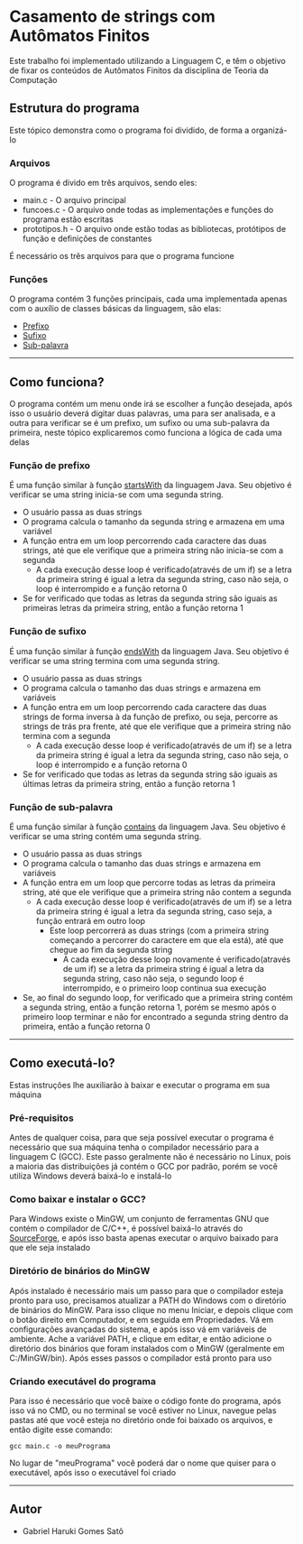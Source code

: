 # Casamento de strings com Autômatos Finitos

Este trabalho foi implementado utilizando a Linguagem C, e têm o objetivo de fixar os conteúdos de Autômatos Finitos da disciplina de Teoria da Computação

## Estrutura do programa

Este tópico demonstra como o programa foi dividido, de forma a organizá-lo

### Arquivos

O programa é divido em três arquivos, sendo eles:

* main.c - O arquivo principal
* funcoes.c - O arquivo onde todas as implementações e funções do programa estão escritas
* prototipos.h - O arquivo onde estão todas as bibliotecas, protótipos de função e definições de constantes

É necessário os três arquivos para que o programa funcione

### Funções

O programa contém 3 funções principais, cada uma implementada apenas com o auxílio de classes básicas da linguagem, são elas:

* [Prefixo](https://github.com/Harukisatoh/ComputingTheory/tree/master/projects/casamento-de-strings#user-content-função-de-prefixo)
* [Sufixo](https://github.com/Harukisatoh/ComputingTheory/tree/master/projects/casamento-de-strings#user-content-função-de-sufixo)
* [Sub-palavra](https://github.com/Harukisatoh/ComputingTheory/tree/master/projects/casamento-de-strings#user-content-função-de-sub-palavra)

--------------------------------------------------------------------------------

## Como funciona?

O programa contém um menu onde irá se escolher a função desejada, após isso o usuário deverá digitar duas palavras, uma para ser analisada, e a outra para verificar se é um prefixo, um sufixo ou uma sub-palavra da primeira, neste tópico explicaremos como funciona a lógica de cada uma delas

### Função de prefixo

É uma função similar à função [startsWith](https://docs.oracle.com/javase/10/docs/api/java/lang/String.html#startsWith(java.lang.String)) da linguagem Java. Seu objetivo é verificar se uma string inicia-se com uma segunda string.

* O usuário passa as duas strings
* O programa calcula o tamanho da segunda string e armazena em uma variável
* A função entra em um loop percorrendo cada caractere das duas strings, até que ele verifique que a primeira string não inicia-se com a segunda
    * A cada execução desse loop é verificado(através de um if) se a letra da primeira string é igual a letra da segunda string, caso não seja, o loop é interrompido e a função retorna 0
* Se for verificado que todas as letras da segunda string são iguais as primeiras letras da primeira string, então a função retorna 1

### Função de sufixo

É uma função similar à função [endsWith](https://docs.oracle.com/javase/10/docs/api/java/lang/String.html#endsWith(java.lang.String)) da linguagem Java. Seu objetivo é verificar se uma string termina com uma segunda string.

* O usuário passa as duas strings
* O programa calcula o tamanho das duas strings e armazena em variáveis
* A função entra em um loop percorrendo cada caractere das duas strings de forma inversa à da função de prefixo, ou seja, percorre as strings de trás pra frente, até que ele verifique que a primeira string não termina com a segunda
    * A cada execução desse loop é verificado(através de um if) se a letra da primeira string é igual a letra da segunda string, caso não seja, o loop é interrompido e a função retorna 0
* Se for verificado que todas as letras da segunda string são iguais as últimas letras da primeira string, então a função retorna 1

### Função de sub-palavra

É uma função similar à função [contains](https://docs.oracle.com/javase/10/docs/api/java/lang/String.html#contains(java.lang.CharSequence)) da linguagem Java. Seu objetivo é verificar se uma string contém uma segunda string.

* O usuário passa as duas strings
* O programa calcula o tamanho das duas strings e armazena em variáveis
* A função entra em um loop que percorre todas as letras da primeira string, até que ele verifique que a primeira string não contem a segunda
    * A cada execução desse loop é verificado(através de um if) se a letra da primeira string é igual a letra da segunda string, caso seja, a função entrará em outro loop
        * Este loop percorrerá as duas strings (com a primeira string começando a percorrer do caractere em que ela está), até que chegue ao fim da segunda string
            * A cada execução desse loop novamente é verificado(através de um if) se a letra da primeira string é igual a letra da segunda string, caso não seja, o segundo loop é interrompido, e o primeiro loop continua sua execução
* Se, ao final do segundo loop, for verificado que a primeira string contém a segunda string, então a função retorna 1, porém se mesmo após o primeiro loop terminar e não for encontrado a segunda string dentro da primeira, então a função retorna 0

--------------------------------------------------------------------------------

## Como executá-lo?

Estas instruções lhe auxiliarão à baixar e executar o programa em sua máquina

### Pré-requisitos

Antes de qualquer coisa, para que seja possível executar o programa é necessário que sua máquina tenha o compilador necessário para a linguagem C (GCC). Este passo geralmente não é necessário no Linux, pois a maioria das distribuições já contém o GCC por padrão, porém se você utiliza Windows deverá baixá-lo e instalá-lo

### Como baixar e instalar o GCC?

Para Windows existe o MinGW, um conjunto de ferramentas GNU que contém o compilador de C/C++, é possível baixá-lo através do [SourceForge](https://sourceforge.net/projects/mingw/files/), e após isso basta apenas executar o arquivo baixado para que ele seja instalado

### Diretório de binários do MinGW

Após instalado é necessário mais um passo para que o compilador esteja pronto para uso, precisamos atualizar a PATH do Windows com o diretório de binários do MinGW. Para isso clique no menu Iniciar, e depois clique com o botão direito em Computador, e em seguida em Propriedades. Vá em configurações avançadas do sistema, e após isso vá em variáveis de ambiente. Ache a variável PATH, e clique em editar, e então adicione o diretório dos binários que foram instalados com o MinGW (geralmente em C:/MinGW/bin). Após esses passos o compilador está pronto para uso

### Criando executável do programa

Para isso é necessário que você baixe o código fonte do programa, após isso vá no CMD, ou no terminal se você estiver no Linux, navegue pelas pastas até que você esteja no diretório onde foi baixado os arquivos, e então digite esse comando:

```
gcc main.c -o meuPrograma
```

No lugar de "meuPrograma" você poderá dar o nome que quiser para o executável, após isso o executável foi criado

--------------------------------------------------------------------------------

## Autor

* Gabriel Haruki Gomes Satô
